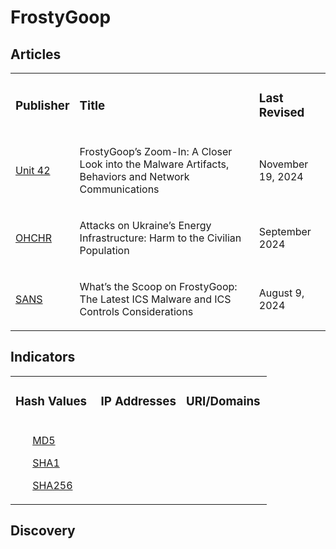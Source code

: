 # FrostyGoop

## Articles
<table>
  <tr>
    <td>
      <h3>Publisher</h3>
    </td>
    <td>
      <h3>Title</h3>
    </td>
    <td>
      <h3>Last Revised</h3>
    </td>
  </tr>
  <tr>
    <td>
      <a href="https://unit42.paloaltonetworks.com/frostygoop-malware-analysis/">Unit 42</a>
    </td>
    <td>
      <p>FrostyGoop’s Zoom-In: A Closer Look into the Malware Artifacts, Behaviors and Network Communications</p>
    </td>
    <td>
      <p>November 19, 2024</p>
    </td>
  </tr>
  <tr>
    <td>
      <a href="https://ukraine.ohchr.org/sites/default/files/2024-09/ENG%20Attacks%20on%20Ukraine%E2%80%99s%20Energy%20Infrastructure-%20%20Harm%20to%20the%20Civilian%20Population.pdf">OHCHR</a>
    </td>
    <td>
      <p>Attacks on Ukraine’s Energy Infrastructure: Harm to the Civilian Population</p>
    </td>
    <td>
      <p>September 2024</p>
    </td>
  </tr>
  <tr>
    <td>
      <a href="https://www.sans.org/blog/whats-the-scoop-on-frostygoop-the-latest-ics-malware-and-ics-controls-considerations/">SANS</a>
    </td>
    <td>
      <p>What’s the Scoop on FrostyGoop: The Latest ICS Malware and ICS Controls Considerations</p>
    </td>
    <td>
      <p>August 9, 2024</p>
    </td>
  </tr>
</table>



## Indicators
<table>
  <tr>
    <td width="33.3%">
      <h3>Hash Values</h3>
    </td>
    <td width="33.3%">
      <h3>IP Addresses</h3>
    </td>
    <td width="33.3%">
      <h3>URI/Domains</h3>
    </td>
  </tr>
  <tr>
    <td width="33.3%">
      <ul>
        <a href="https://github.com/PudgyDragon/IOCs/blob/main/All/FrostyGoop/samples.md5">MD5</a>
      </ul>
      <ul>
        <a href="https://github.com/PudgyDragon/IOCs/blob/main/All/FrostyGoop/samples.sha1">SHA1</a>
      </ul>
      <ul>
        <a href="https://github.com/PudgyDragon/IOCs/blob/main/All/FrostyGoop/samples.sha256">SHA256</a>
      </ul>
    </td>
    <td width="33.3%"></td>
    <td width="33.3%"></td>
  </tr>
</table>

## Discovery
